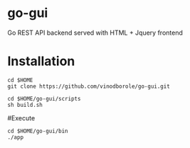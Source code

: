 # go-gui
Go REST API backend served with HTML + Jquery frontend 

  
# Installation
``` 
cd $HOME
git clone https://github.com/vinodborole/go-gui.git

cd $HOME/go-gui/scripts
sh build.sh

```
#Execute

```
cd $HOME/go-gui/bin
./app

```
 

